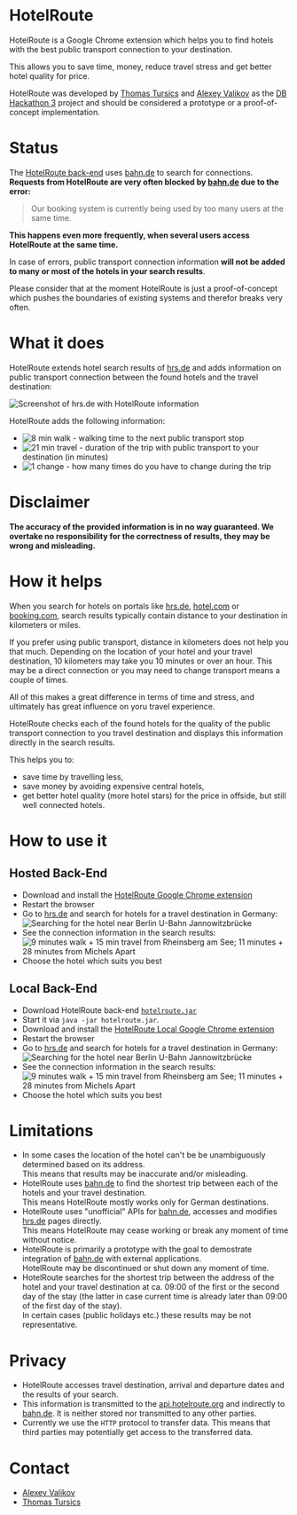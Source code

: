 # HotelRoute

HotelRoute is a Google Chrome extension which helps you to find hotels with the best public transport connection to your destination.

This allows you to save time, money, reduce travel stress and get better hotel quality for price.

HotelRoute was developed by [Thomas Tursics](http://github.com/tursics) and [Alexey Valikov](http://github.com/highsource) as the [DB Hackathon 3](https://www.mindboxberlin.com/index.php/3rdhackathon.html) project and should be considered a prototype or a proof-of-concept implementation.

# Status

The [HotelRoute back-end](http://api.hotelroute.org/index.html) uses [bahn.de](http://bahn.de) to search for connections.  
**Requests from HotelRoute are very often blocked by [bahn.de](http://bahn.de) due to the error:**

> Our booking system is currently being used by too many users at the same time.  

**This happens even more frequently, when several users access HotelRoute at the same time.**

In case of errors, public transport connection information **will not be added to many or most of the hotels in your search results**.

Please consider that at the moment HotelRoute is just a proof-of-concept which pushes the boundaries of existing systems and therefor breaks very often.

# What it does

HotelRoute extends hotel search results of [hrs.de](http://www.hrs.de) and adds information on public transport connection between the found hotels and the travel destination:

![Screenshot of hrs.de with HotelRoute information](media/hrsde01.png)

HotelRoute adds the following information:

* ![8 min walk](media/walk01.png) - walking time to the next public transport stop
* ![21 min travel](media/travel01.png) - duration of the trip with public transport to your destination (in minutes)
* ![1 change](media/change01.png) - how many times do you have to change during the trip

# Disclaimer

**The accuracy of the provided information is in no way guaranteed. We overtake no responsibility for the correctness of results, they may be wrong and misleading.**

# How it helps

When you search for hotels on portals like [hrs.de](http://www.hrs.de), [hotel.com](http://www.hotel.com) or [booking.com](http://www.booking.com),
search results typically contain distance to your destination in kilometers or miles.

If you prefer using public transport, distance in kilometers does not help you that much.
Depending on the location of your hotel and your travel destination, 10 kilometers may take you 10 minutes or over an hour.
This may be a direct connection or you may need to change transport means a couple of times.

All of this makes a great difference in terms of time and stress, and ultimately has great influence on yoru travel experience.

HotelRoute checks each of the found hotels for the quality of the public transport connection to you travel destination and displays this information directly in the search results.

This helps you to:

* save time by travelling less,
* save money by avoiding expensive central hotels,
* get better hotel quality (more hotel stars) for the price in offside, but still well connected hotels.

# How to use it

## Hosted Back-End

* Download and install the [HotelRoute Google Chrome extension](https://github.com/highsource/hotelroute/releases/download/1.0.0.21/hotelroute.crx)
* Restart the browser
* Go to [hrs.de](http://www.hrs.de/) and search for hotels for a travel destination in Germany:  
![Searching for the hotel near Berlin U-Bahn Jannowitzbrücke](media/hrsde02.png)
* See the connection information in the search results:  
![9 minutes walk + 15 min travel from Rheinsberg am See; 11 minutes + 28 minutes from Michels Apart](media/hrsde03.png)
* Choose the hotel which suits you best

## Local Back-End

* Download HotelRoute back-end [`hotelroute.jar`](https://github.com/highsource/hotelroute/releases/download/1.0.0.21/hotelroute.jar)
* Start it via `java -jar hotelroute.jar`.
* Download and install the [HotelRoute Local Google Chrome extension](https://github.com/highsource/hotelroute/releases/download/1.0.0.21/hotelroute-local.crx)
* Restart the browser
* Go to [hrs.de](http://www.hrs.de/) and search for hotels for a travel destination in Germany:  
![Searching for the hotel near Berlin U-Bahn Jannowitzbrücke](media/hrsde02.png)
* See the connection information in the search results:  
![9 minutes walk + 15 min travel from Rheinsberg am See; 11 minutes + 28 minutes from Michels Apart](media/hrsde03.png)
* Choose the hotel which suits you best

# Limitations

* In some cases the location of the hotel can't be be unambiguously determined based on its address.  
This means that results may be inaccurate and/or misleading.
* HotelRoute uses [bahn.de](http://bahn.de) to find the shortest trip between each of the hotels and your travel destination.  
This means HotelRoute mostly works only for German destinations.
* HotelRoute uses "unofficial" APIs for [bahn.de](http://bahn.de), accesses and modifies [hrs.de](http://www.hrs.de) pages directly.  
This means HotelRoute may cease working or break any moment of time without notice.
* HotelRoute is primarily a prototype with the goal to demostrate integration of [bahn.de](http://bahn.de) with external applications.  
HotelRoute may be discontinued or shut down any moment of time.
* HotelRoute searches for the shortest trip between the address of the hotel and your travel destination at ca. 09:00 of the first or the second day of the stay (the latter in case current time is already later than 09:00 of the first day of the stay).  
In certain cases (public holidays etc.) these results may be not representative.

# Privacy

* HotelRoute accesses travel destination, arrival and departure dates and the results of your search.
* This information is transmitted to the [api.hotelroute.org](http://api.hotelroute.org) and indirectly to [bahn.de](http://bahn.de). It is neither stored nor transmitted to any other parties.
* Currently we use the `HTTP` protocol to transfer data. This means that third parties may potentially get access to the transferred data.

# Contact

* [Alexey Valikov](https://www.xing.com/profile/Aleksei_Valikov)
* [Thomas Tursics](https://www.xing.com/profile/Thomas_Tursics)
